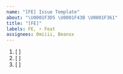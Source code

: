 ```yaml
---
name: "[FE] Issue Template"
about: "\U0001F3D5 \U0001F43B \U0001F361"
title: "[FE]"
labels: FE, ⚡️ Feat
assignees: 0miiii, Beanxx
---
```


1. [ ]
2. [ ]
3. [ ]
